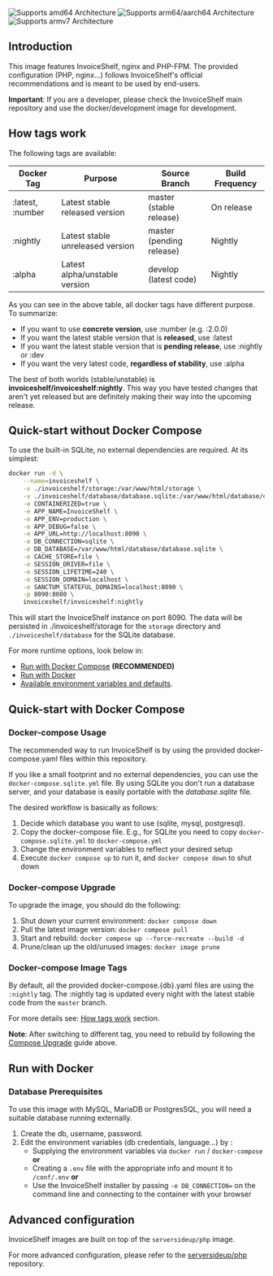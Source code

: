 
![Supports amd64 Architecture][amd64-shield]  ![Supports arm64/aarch64 Architecture][arm64-shield]  ![Supports armv7 Architecture][armv7-shield]

## Introduction

This image features InvoiceShelf, nginx and PHP-FPM. The provided configuration (PHP, nginx...) follows InvoiceShelf's official recommendations and is meant to be used by end-users.

**Important**: If you are a developer, please check the InvoiceShelf main repository and use the docker/development image for development.

## How tags work

The following tags are available:

| Docker Tag       | Purpose | Source Branch            | Build Frequency |
|------------------|--|--------------------------|--|
| :latest, :number | Latest stable released version | master (stable release) | On release |
| :nightly         | Latest stable unreleased version | master (pending release) | Nightly |
| :alpha           | Latest alpha/unstable version | develop (latest code) | Nightly |

As you can see in the above table, all docker tags have different purpose. To summarize:

- If you want to use **concrete version**, use :number (e.g. :2.0.0)
- If you want the latest stable version that is **released**, use :latest
- If you want the latest stable version that is **pending release**, use :nightly or :dev
- If you want the very latest code,  **regardless of stability**, use :alpha

The best of both worlds (stable/unstable) is **invoiceshelf/invoiceshelf:nightly**. This way you have tested changes that aren't yet released but are definitely making their way into the upcoming release.

## Quick-start without Docker Compose

To use the built-in SQLite, no external dependencies are required. At its simplest:

```bash  
docker run -d \
    --name=invoiceshelf \
    -v ./invoiceshelf/storage:/var/www/html/storage \
    -v ./invoiceshelf/database/database.sqlite:/var/www/html/database/database.sqlite \
    -e CONTAINERIZED=true \
    -e APP_NAME=InvoiceShelf \
    -e APP_ENV=production \
    -e APP_DEBUG=false \
    -e APP_URL=http://localhost:8090 \
    -e DB_CONNECTION=sqlite \
    -e DB_DATABASE=/var/www/html/database/database.sqlite \
    -e CACHE_STORE=file \
    -e SESSION_DRIVER=file \
    -e SESSION_LIFETIME=240 \
    -e SESSION_DOMAIN=localhost \
    -e SANCTUM_STATEFUL_DOMAINS=localhost:8090 \
    -p 8090:8080 \
    invoiceshelf/invoiceshelf:nightly
```

This will start the InvoiceShelf instance on port 8090. The data will be persisted in ./invoiceshelf/storage for the `storage` directory and `./invoiceshelf/database` for the SQLite database.

For more runtime options, look below in:

* [Run with Docker Compose](#run-with-docker-compose) **(RECOMMENDED)**
* [Run with Docker](#run-with-docker)
* [Available environment variables and defaults](#available-environment-variables-and-defaults).

## Quick-start with Docker Compose

### Docker-compose Usage

The recommended way to run InvoiceShelf is by using the provided docker-compose.yaml files within this repository.

If you like a small footprint and no external dependencies, you can use the `docker-compose.sqlite.yml` file. By using SQLite you don't run a database server, and your database is easily portable with the _database.sqlite_ file.

The desired workflow is basically as follows:

1. Decide which database you want to use (sqlite, mysql, postgresql).
2. Copy the docker-compose file. E.g., for SQLite you need to copy  `docker-compose.sqlite.yml` to `docker-compose.yml`
3. Change the environment variables to reflect your desired setup
4. Execute `docker compose up` to run it, and `docker compose down` to shut down

### Docker-compose Upgrade

To upgrade the image, you should do the following:

1. Shut down your current environment:
   `docker compose down`
2. Pull the latest image version:
   `docker compose pull`
3. Start and rebuild:
   `docker compose up --force-recreate --build -d`
4. Prune/clean up the old/unused images:
   `docker image prune`

### Docker-compose Image Tags

By default, all the provided docker-compose.{db}.yaml files are using the `:nightly` tag. The :nightly tag is updated every night with the latest stable code from the `master` branch.

For more details see: [How tags work](#how-tags-work) section.

**Note**: After switching to different tag, you need to rebuild by following the [Compose Upgrade](#compose-upgrade) guide above.

## Run with Docker

### Database Prerequisites

To use this image with MySQL, MariaDB or PostgresSQL, you will need a suitable database running externally.

1. Create the db, username, password.
2. Edit the environment variables (db credentials, language...) by :
   * Supplying the environment variables via `docker run` / `docker-compose` **or**
   * Creating a `.env` file with the appropriate info and mount it to `/conf/.env` **or**
   * Use the InvoiceShelf installer by passing `-e DB_CONNECTION=` on the command line and connecting to the container with your browser

## Advanced configuration

InvoiceShelf images are built on top of the `serversideup/php` image. 

For more advanced configuration, please refer to the [serversideup/php](https://github.com/serversideup/docker-php) repository.

[arm64-shield]: https://img.shields.io/badge/arm64-yes-success.svg?style=flat
[amd64-shield]: https://img.shields.io/badge/amd64-yes-success.svg?style=flat
[armv7-shield]: https://img.shields.io/badge/armv7-yes-success.svg?style=flat
